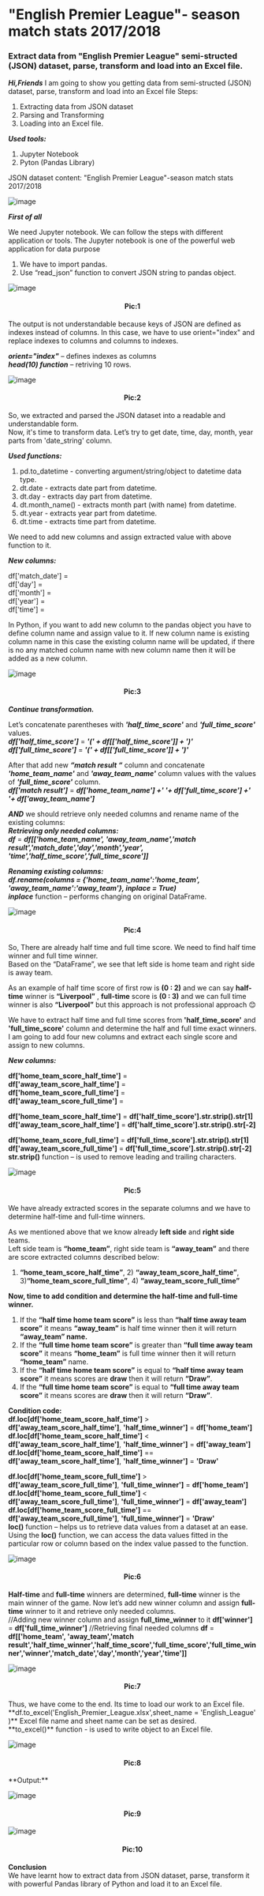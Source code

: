 # "English Premier League"- season match stats 2017/2018
### Extract data from "English Premier League" semi-structed (JSON) dataset, parse, transform and load into an Excel file.

***Hi,Friends***
I am going to show you getting data from semi-structed (JSON) dataset, parse, transform and load into an Excel file
Steps:
1. Extracting data from JSON dataset
2. Parsing and Transforming
3. Loading into an Excel file.

***Used tools:***<br>
1. Jupyter Notebook
2. Pyton (Pandas Library)

JSON dataset content:
"English Premier League"-season match stats 2017/2018

![image](https://user-images.githubusercontent.com/60735401/215338209-e1eb446d-579c-473c-97a1-85ad94016394.png)

***First of all***

We need Jupyter notebook. We can follow the steps with different application or tools. The Jupyter notebook is one of the powerful web application for data purpose
1.	We have to import pandas.
2.	Use “read_json” function to convert JSON string to pandas object. 

![image](https://user-images.githubusercontent.com/60735401/215338281-125577ec-7b93-42b4-925e-7cf42bf0f057.png)
<h4 align="center">Pic:1</h1>

The output is not understandable because keys of JSON are defined as indexes instead of columns.
In this case, we have to use orient="index" and replace indexes to columns and columns to indexes.

***orient="index"*** – defines indexes as columns<br>
***head(10) function*** – retriving 10 rows.<br>

![image](https://user-images.githubusercontent.com/60735401/215338309-c2a2f6b5-cc51-43fb-a62d-4b56578c5d6a.png)
<h4 align="center">Pic:2</h1>

So, we extracted and parsed the JSON dataset into a readable and understandable form.<br>
Now, it's time to transform data.
Let’s try to get date, time, day, month, year parts from 'date_string' column.

***Used functions:***<br>

1. pd.to_datetime - converting argument/string/object to datetime data type.<br>
2. dt.date - extracts date part from datetime.<br>
3. dt.day -  extracts day part from datetime.<br>
4. dt.month_name() - extracts month part (with name) from datetime.<br>
5. dt.year - extracts year part from datetime.<br>
6. dt.time - extracts time part from datetime.<br>

We need to add new columns and assign extracted value with above function to it.<br> 

***New columns:*** <br> 

df['match_date'] =<br> 
df['day'] =<br> 
df['month'] =<br> 
df['year'] =<br> 
df['time'] =<br> 

In Python, if you want to add new column to the pandas object you have to define column name and assign value to it. If new column name is existing column name in this case the existing column name will be updated, if there is no any matched column name with new column name then it will be added as a new column.

![image](https://user-images.githubusercontent.com/60735401/215339766-5ca25ef0-9950-4083-9985-4b5a45c23043.png)
<h4 align="center">Pic:3</h1>

***Continue transformation.***<br>

Let’s concatenate parentheses with ***'half_time_score'*** and ***'full_time_score'*** values.<br>
***df['half_time_score']*** = ***'(' + df[['half_time_score']] + ')'*** <br>
***df['full_time_score']*** = ***'(' + df[['full_time_score']] + ')'*** <br>

After that add new ***“match result “*** column and concatenate ***'home_team_name'*** and ***'away_team_name'*** column values with the values of ***'full_time_score'*** column.<br>
***df['match result']*** = ***df['home_team_name'] +' '+ df['full_time_score'] +' '+ df['away_team_name']***

***AND*** we should retrieve only needed columns and rename name of the existing columns:<br>
***Retrieving only needed columns:***<br>
***df*** = ***df[['home_team_name', 'away_team_name','match result','match_date','day','month','year',
         'time','half_time_score','full_time_score']]***

***Renaming existing columns:***<br>
***df.rename(columns = {'home_team_name':'home_team', 'away_team_name':'away_team'}, inplace = True)***<br>
***inplace*** function – performs changing on original DataFrame.<br>

![image](https://user-images.githubusercontent.com/60735401/215340660-b9121849-af3e-4b63-b0a4-3884d7ffd375.png)
<h4 align="center">Pic:4</h1>

So, There are already half time and full time score. We need to find half time winner and full time winner.<br>
Based on the “DataFrame”, we see that left side is home team and right side is away team. <br>

As an example of half time score of first row is **(0 : 2)** and we can say **half-time** winner is **“Liverpool”** , **full-time** score is **(0 : 3)** and we can full time winner is also **“Liverpool”** but this approach is not professional approach 😊<br>

We have to extract half time and full time scores from **'half_time_score'** and **'full_time_score'** column and determine the half and full time exact winners.
I am going to add four new columns and extract each single score and assign to new columns.<br>

***New columns:*** <br>

**df['home_team_score_half_time']** =<br>
**df['away_team_score_half_time']** =<br>
**df['home_team_score_full_time']** =<br>
**df['away_team_score_full_time']** =<br>

**df['home_team_score_half_time']** = **df['half_time_score'].str.strip().str[1]**<br>
**df['away_team_score_half_time']** = **df['half_time_score'].str.strip().str[-2]**<br>

**df['home_team_score_full_time']** = **df['full_time_score'].str.strip().str[1]**<br>
**df['away_team_score_full_time']** = **df['full_time_score'].str.strip().str[-2]**<br>
**str.strip()** function – is used to remove leading and trailing characters.<br>

![image](https://user-images.githubusercontent.com/60735401/215341125-32039a69-bcc2-4f88-81c9-0c59f7302762.png)
<h4 align="center">Pic:5</h1>

We have already extracted scores in the separate columns and we have to determine half-time and full-time winners.<br>

As we mentioned above that we know already **left side** and **right side** teams.<br>
Left side team is **“home_team”**, right side team is **“away_team”** and there are score extracted columns described below:<br>
1) **“home_team_score_half_time”**,  2) **“away_team_score_half_time”**, 3)**“home_team_score_full_time”**, 4) **“away_team_score_full_time”**<br>

**Now, time to add condition and determine the half-time and full-time winner.**<br>
1. If the **“half time home team score”** is less than **“half time away team score”** it means **“away_team”** is half time winner then it will return **“away_team” name.**<br>
2. If the **“full time home team score”** is greater than **“full time away team score”** it means **“home_team”** is full time winner then it will return **“home_team”** name.<br>
3. If the **“half time home team score”** is equal to **“half time away team score”** it means scores are **draw** then it will return **“Draw”**.<br>
4. If the **“full time home team score”** is equal to **“full time away team score”** it means scores are **draw** then it will return **“Draw”**.<br>

**Condition code:**<br>
**df.loc[df['home_team_score_half_time']** >  **df['away_team_score_half_time']**, **'half_time_winner']** = **df['home_team']**<br>
**df.loc[df['home_team_score_half_time']** <  **df['away_team_score_half_time']**, **'half_time_winner']** = **df['away_team']**<br>
**df.loc[df['home_team_score_half_time']** == **df['away_team_score_half_time']**, **'half_time_winner']** = **'Draw'**<br>

**df.loc[df['home_team_score_full_time']** >  **df['away_team_score_full_time']**, **'full_time_winner']** = **df['home_team']**<br>
**df.loc[df['home_team_score_full_time']** <  **df['away_team_score_full_time']**, **'full_time_winner']** = **df['away_team']**<br>
**df.loc[df['home_team_score_full_time']** == **df['away_team_score_full_time']**, **'full_time_winner']** = **'Draw'**<br>
**loc()** function – helps us to retrieve data values from a dataset at an ease.<br>
Using the **loc()** function, we can access the data values fitted in the particular row or column based on the index value passed to the function.<br>

![image](https://user-images.githubusercontent.com/60735401/215341174-64602342-33b3-40d0-a304-10619ed3360b.png)
<h4 align="center">Pic:6</h1>

**Half-time** and **full-time** winners are determined, **full-time** winner is the main winner of the game. Now let’s add new winner column and assign **full-time** winner to it and retrieve only needed columns.<br>
//Adding new winner column and assign **full_time_winner** to it
**df['winner']** = **df['full_time_winner']**
//Retrieving final needed columns
**df** = **df[['home_team', 'away_team','match result','half_time_winner','half_time_score','full_time_score','full_time_winner','winner','match_date','day','month','year','time']]**

![image](https://user-images.githubusercontent.com/60735401/215341201-d4871741-1d01-4dd0-9906-d961bcae2773.png)
<h4 align="center">Pic:7</h1>
Thus, we have come to the end. Its time to load our work to an Excel file.<br>
**df.to_excel('English_Premier_League.xlsx',sheet_name = 'English_League' )**
Excel file name and sheet name can be set as desired.<br>
**to_excel()** function -  is used to write object to an Excel file.<br>

![image](https://user-images.githubusercontent.com/60735401/215341217-00333350-3434-4d26-8f38-747c2f72c230.png)
<h4 align="center">Pic:8</h1>
**Output:**<br>

![image](https://user-images.githubusercontent.com/60735401/215341230-4191a7ff-020f-46f6-ae25-a7483f9221d3.png)
<h4 align="center">Pic:9</h1>

![image](https://user-images.githubusercontent.com/60735401/215341235-e82004fb-6a0b-4278-83ce-567b93f45098.png)
<h4 align="center">Pic:10</h1>

**Conclusion**<br>
We have learnt how to extract data from JSON dataset, parse, transform it with powerful Pandas library of Python and load it to an Excel file.

